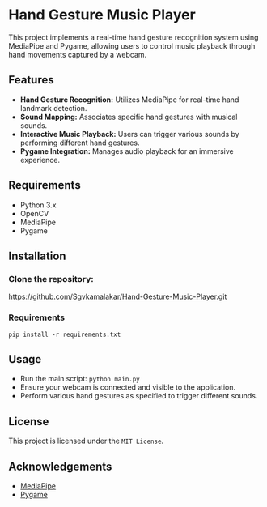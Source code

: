 # Hand Gesture Music Player

This project implements a real-time hand gesture recognition system using MediaPipe and Pygame, allowing users to control music playback through hand movements captured by a webcam.

## Features

- **Hand Gesture Recognition:** Utilizes MediaPipe for real-time hand landmark detection.
- **Sound Mapping:** Associates specific hand gestures with musical sounds.
- **Interactive Music Playback:** Users can trigger various sounds by performing different hand gestures.
- **Pygame Integration:** Manages audio playback for an immersive experience.

## Requirements

- Python 3.x
- OpenCV
- MediaPipe
- Pygame

## Installation
### Clone the repository:
   https://github.com/Sgvkamalakar/Hand-Gesture-Music-Player.git
   
### Requirements
  `pip install -r requirements.txt`

## Usage
- Run the main script: `python main.py`
- Ensure your webcam is connected and visible to the application.
- Perform various hand gestures as specified to trigger different sounds.  

## License
This project is licensed under the `MIT License`.

## Acknowledgements
- [MediaPipe](https://google.github.io/mediapipe/)
- [Pygame](https://www.pygame.org/)


      
